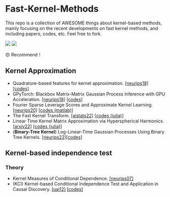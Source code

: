 # Fast-Kernel-Methods

This repo is a collection of AWESOME things about kernel-based methods, mainly focusing on the recent developments on fast kernel methods, and including papers, codes, etc. Feel free to fork.

![](https://img.shields.io/badge/Resources-@CLeaR_Unimelb-red.svg) ![](https://img.shields.io/badge/License-@MIT-green.svg)

&#x1F60D; Recommend！

## Kernel Approximation
- Quadrature-based features for kernel approximation. [[neurips18]](https://papers.nips.cc/paper/2018/file/6e923226e43cd6fac7cfe1e13ad000ac-Paper.pdf) [[codes]](https://github.com/maremun/quffka)
- GPyTorch: Blackbox Matrix-Matrix Gaussian Process Inference with GPU Acceleration. [[neurips18]](https://papers.nips.cc/paper/2018/file/27e8e17134dd7083b050476733207ea1-Paper.pdf) [[codes]](https://gpytorch.ai)
- Fourier Sparse Leverage Scores and Approximate Kernel Learning. [[neurips20]](https://papers.nips.cc/paper/2020/file/012d9fe15b2493f21902cd55603382ec-Paper.pdf) [[codes (matlab)]](https://github.com/cpmusco/leverage_score_rff)
- The Fast Kernel Transform. [[aistats22]](https://proceedings.mlr.press/v151/ryan22a/ryan22a.pdf) [[codes (julia)]](https://github.com/jpryan1/FastKernelTransform.jl)
- Linear Time Kernel Matrix Approximation via Hyperspherical Harmonics. [[arxiv22]](https://arxiv.org/pdf/2202.03655.pdf) [[codes (julia)]](https://github.com/jpryan1/HarmonicDecompFact.jl)
- (**Binary-Tree Kernel**) Log-Linear-Time Gaussian Processes Using Binary Tree Kernels. [[neurips22]](https://openreview.net/pdf?id=VB_mBqL4VW-)[[codes]](https://github.com/mkc1000/btgp)


## Kernel-based independence test
### Theory 
- Kernel Measures of Conditional Dependence. [[neurips07]](https://papers.nips.cc/paper/2007/file/3a0772443a0739141292a5429b952fe6-Paper.pdf)
- (KCI) Kernel-based Conditional Independence Test and Application in Causal Discovery. [[uai12]](https://arxiv.org/pdf/1202.3775.pdf) [[codes]](https://github.com/cmu-phil/causal-learn/blob/main/causallearn/utils/KCI/KCI.py)

